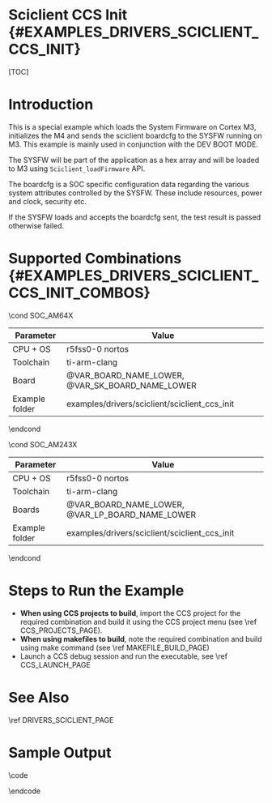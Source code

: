 # Sciclient CCS Init {#EXAMPLES_DRIVERS_SCICLIENT_CCS_INIT}

[TOC]

# Introduction

This is a special example which loads the System Firmware on Cortex M3, initializes the M4 and sends the sciclient boardcfg to the SYSFW running on M3. This example is mainly used in conjunction with the DEV BOOT MODE.

The SYSFW will be part of the application as a hex array and will be loaded to M3 using `Sciclient_loadFirmware` API.

The boardcfg is a SOC specific configuration data regarding the various system attributes controlled by the SYSFW. These include resources, power and clock, security etc.

If the SYSFW loads and accepts the boardcfg sent, the test result is passed otherwise failed.

# Supported Combinations {#EXAMPLES_DRIVERS_SCICLIENT_CCS_INIT_COMBOS}

\cond SOC_AM64X

 Parameter      | Value
 ---------------|-----------
 CPU + OS       | r5fss0-0 nortos
 Toolchain      | ti-arm-clang
 Board          | @VAR_BOARD_NAME_LOWER, @VAR_SK_BOARD_NAME_LOWER
 Example folder | examples/drivers/sciclient/sciclient_ccs_init

\endcond

\cond SOC_AM243X

 Parameter      | Value
 ---------------|-----------
 CPU + OS       | r5fss0-0 nortos
 Toolchain      | ti-arm-clang
 Boards         | @VAR_BOARD_NAME_LOWER, @VAR_LP_BOARD_NAME_LOWER
 Example folder | examples/drivers/sciclient/sciclient_ccs_init

\endcond

# Steps to Run the Example

- **When using CCS projects to build**, import the CCS project for the required combination
  and build it using the CCS project menu (see \ref CCS_PROJECTS_PAGE).
- **When using makefiles to build**, note the required combination and build using
  make command (see \ref MAKEFILE_BUILD_PAGE)
- Launch a CCS debug session and run the executable, see \ref CCS_LAUNCH_PAGE

# See Also

\ref DRIVERS_SCICLIENT_PAGE

# Sample Output

\code

\endcode